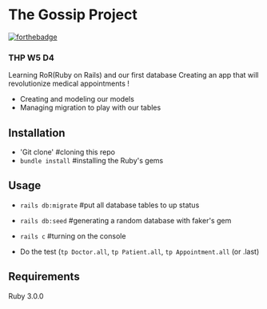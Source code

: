 # The Gossip Project
[![forthebadge](https://forthebadge.com/images/badges/made-with-ruby.svg)](https://forthebadge.com)

### THP W5 D4

Learning RoR(Ruby on Rails) and our first database
Creating an app that will revolutionize medical appointments !

* Creating and modeling our models
* Managing migration to play with our tables

## Installation


* 'Git clone' #cloning this repo
* `bundle install` #installing the Ruby's gems


## Usage

* `rails db:migrate` #put all database tables to up status
* `rails db:seed` #generating a random database with faker's gem
* `rails c` #turning on the console

* Do the test (`tp Doctor.all`, `tp Patient.all`, `tp Appointment.all` (or .last)

## Requirements

Ruby 3.0.0
